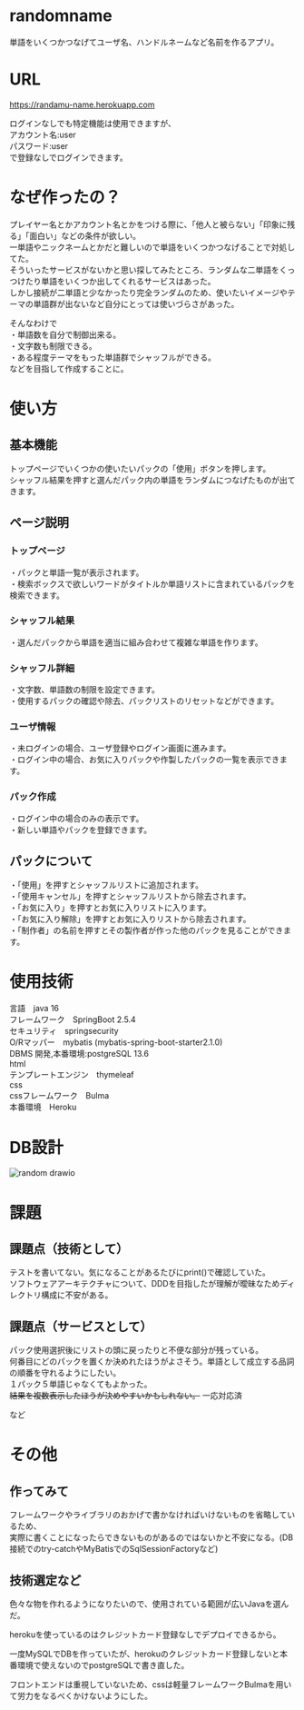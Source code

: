 # randomname

単語をいくつかつなげてユーザ名、ハンドルネームなど名前を作るアプリ。


# URL
https://randamu-name.herokuapp.com  

ログインなしでも特定機能は使用できますが、  
アカウント名:user  
パスワード:user  
で登録なしでログインできます。

# なぜ作ったの？
プレイヤー名とかアカウント名とかをつける際に、「他人と被らない」「印象に残る」「面白い」などの条件が欲しい。  
一単語やニックネームとかだと難しいので単語をいくつかつなげることで対処してた。  
そういったサービスがないかと思い探してみたところ、ランダムな二単語をくっつけたり単語をいくつか出してくれるサービスはあった。  
しかし接続が二単語と少なかったり完全ランダムのため、使いたいイメージやテーマの単語群が出ないなど自分にとっては使いづらさがあった。  

そんなわけで  
・単語数を自分で制御出来る。  
・文字数も制限できる。  
・ある程度テーマをもった単語群でシャッフルができる。  
などを目指して作成することに。  


# 使い方

## 基本機能
トップページでいくつかの使いたいパックの「使用」ボタンを押します。  
シャッフル結果を押すと選んだパック内の単語をランダムにつなげたものが出てきます。  

## ページ説明
### トップページ
・パックと単語一覧が表示されます。  
・検索ボックスで欲しいワードがタイトルか単語リストに含まれているパックを検索できます。  
### シャッフル結果
・選んだパックから単語を適当に組み合わせて複雑な単語を作ります。  
### シャッフル詳細
・文字数、単語数の制限を設定できます。  
・使用するパックの確認や除去、パックリストのリセットなどができます。  
### ユーザ情報
・未ログインの場合、ユーザ登録やログイン画面に進みます。  
・ログイン中の場合、お気に入りパックや作製したパックの一覧を表示できます。  
### パック作成
・ログイン中の場合のみの表示です。  
・新しい単語やパックを登録できます。  

## パックについて
・「使用」を押すとシャッフルリストに追加されます。  
・「使用キャンセル」を押すとシャッフルリストから除去されます。  
・「お気に入り」を押すとお気に入りリストに入ります。  
・「お気に入り解除」を押すとお気に入りリストから除去されます。  
・「制作者」の名前を押すとその製作者が作った他のパックを見ることができます。  



# 使用技術
言語　java 16  
フレームワーク　SpringBoot 2.5.4  
セキュリティ　springsecurity  
O/Rマッパー　mybatis (mybatis-spring-boot-starter2.1.0)  
DBMS 開発,本番環境:postgreSQL 13.6  
html  
テンプレートエンジン　thymeleaf  
css  
cssフレームワーク　Bulma  
本番環境　Heroku  

# DB設計
  
![random drawio](https://user-images.githubusercontent.com/80331805/161418640-309836dd-51bc-46d7-b1e8-ae04962c76cc.svg)
  

# 課題

## 課題点（技術として）
テストを書いてない。気になることがあるたびにprint()で確認していた。  
ソフトウェアアーキテクチャについて、DDDを目指したが理解が曖昧なためディレクトリ構成に不安がある。  


## 課題点（サービスとして）
パック使用選択後にリストの頭に戻ったりと不便な部分が残っている。  
何番目にどのパックを置くか決めれたほうがよさそう。単語として成立する品詞の順番を守れるようにしたい。  
１パック５単語じゃなくてもよかった。  
~~結果を複数表示したほうが決めやすいかもしれない。~~ 一応対応済

など



# その他

## 作ってみて
フレームワークやライブラリのおかげで書かなければいけないものを省略しているため、  
実際に書くことになったらできないものがあるのではないかと不安になる。(DB接続でのtry-catchやMyBatisでのSqlSessionFactoryなど)

## 技術選定など

色々な物を作れるようになりたいので、使用されている範囲が広いJavaを選んだ。  

herokuを使っているのはクレジットカード登録なしでデプロイできるから。  

一度MySQLでDBを作っていたが、herokuのクレジットカード登録しないと本番環境で使えないのでpostgreSQLで書き直した。  

フロントエンドは重視していないため、cssは軽量フレームワークBulmaを用いて労力をなるべくかけないようにした。
